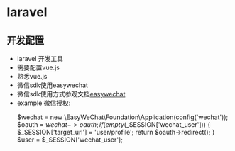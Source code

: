 # laravel
## 开发配置
 - laravel 开发工具
 - 需要配置vue.js
 - 熟悉vue.js 
 - 微信sdk使用easywechat 
 - 微信sdk使用方式参观文档<a href="https://easywechat.org/">easywechat</a>
 - example 微信授权:
        <p>
                $wechat = new \EasyWeChat\Foundation\Application(config('wechat'));
         	    $oauth = $wechat->oauth;
         	    if (empty($_SESSION['wechat_user'])) {
         		    $_SESSION['target_url'] = 'user/profile';
         		    return $oauth->redirect();
         	    }
         	    $user = $_SESSION['wechat_user'];
         </p>
        
 
 

